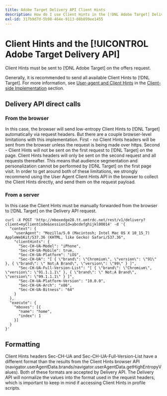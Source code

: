 ```yaml
---
title: Adobe Target Delivery API Client Hints
description: How do I use Client Hints in the [!DNL Adobe Target] Delivery API?
exl-id: 317b9d7d-5b98-464e-9113-08b899ee1455
---
```

# Client Hints and the [!UICONTROL Adobe Target Delivery API]

Client Hints must be sent to [!DNL Adobe Target] on the offers request.

Generally, it is recommended to send all available Client Hints to [!DNL Target]. For more information, see [User-agent and Client Hints](/help/dev/implement/client-side/atjs/user-agent-and-client-hints.md) in the [Client-side Implementation](../../implement/client-side/overview.md) section.

## Delivery API direct calls

### From the browser

In this case, the browser will send low-entropy Client Hints to [!DNL Target] automatically via request headers. But there are a couple browser-level limitations with this implementation. First - no Client Hints headers will be sent from the browser unless the request is being made over https. Second - Client Hints will not be sent on the first request to [!DNL Target] on the page. Client Hints headers will only be sent on the second request and all requests thereafter. This means that audience segmentation and personalization cannot be performed by [!DNL Target] on the first page visit. In order to get around both of these limitations, we strongly recommend using the User Agent Client Hints API in the browser to collect the Client Hints directly, and send them on the request payload.

### From a server

In this case the Client Hints must be manually forwarded from the browser to [!DNL Target] on the Delivery API request.

```
curl -X POST 'http://mboxedge28.tt.omtrdc.net/rest/v1/delivery?client=myClientCode&sessionId=abcdefghijkl00014' -d '{
  "context": {
    "userAgent": "Mozilla/5.0 (Macintosh; Intel Mac OS X 10_15_7) AppleWebKit/537.36 (KHTML, like Gecko) Safari/537.36",
    "clientHints": {
      "Sec-CH-UA-Model": "iPhone",
      "Sec-CH-UA-Mobile": true,
      "Sec-CH-UA-Platform": "iOS",
      "Sec-CH-UA": "[ { \"brand\": \"Chromium\", \"version\": \"91\" }, { \"brand\": \" Not;A Brand\", \"version\": \"99\" } ]",
      "Sec-CH-UA-Full-Version-List": "[ { \"brand\": \"Chromium\", \"version\": \"91.1.1.1\" }, { \"brand\": \" Not;A Brand\", \"version\": \"99.1.1.1\" } ]",
      "Sec-CH-UA-Platform-Version": "10.0.0",
      "Sec-CH-UA-Arch": "x86",
      "Sec-CH-UA-Bitness": "64"
    }
  },
  "execute": {
    "mboxes": [{
      "name": "home",
      "index": 1
    }]
  }
}'
```

## Formatting

Client Hints headers Sec-CH-UA and Sec-CH-UA-Full-Version-List have a different format than the results from the Client Hints browser API (navigator.userAgentData.brands/navigator.userAgentData.getHighEntropyValues). Both of these formats are accepted by Delivery API. The Delivery API will normalize the values into the format used in the request headers, which is important to keep in mind if accessing Client Hints in profile scripts.
